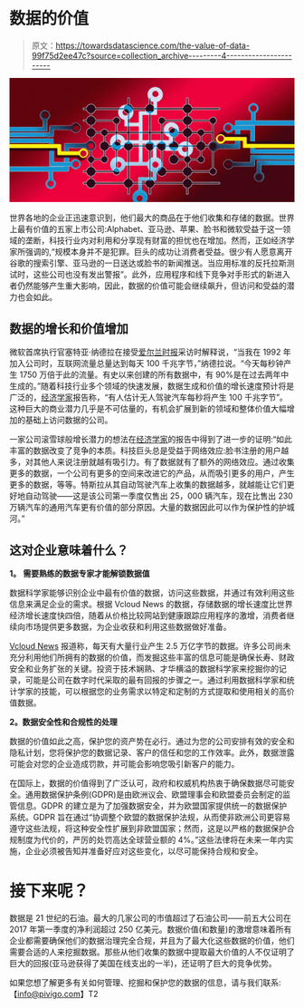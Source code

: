 # 数据的价值

> 原文：<https://towardsdatascience.com/the-value-of-data-99f75d2ee47c?source=collection_archive---------4----------------------->

![](img/7e902f314f31da7aa5572a174a0424cd.png)

世界各地的企业正迅速意识到，他们最大的商品在于他们收集和存储的数据。世界上最有价值的五家上市公司:Alphabet、亚马逊、苹果、脸书和微软受益于这一领域的垄断，科技行业内对利用和分享现有财富的担忧也在增加。然而，正如经济学家所强调的,“规模本身并不是犯罪。巨头的成功让消费者受益。很少有人愿意离开谷歌的搜索引擎、亚马逊的一日送达或脸书的新闻推送。当应用标准的反托拉斯测试时，这些公司也没有发出警报”。此外，应用程序和线下竞争对手形式的新进入者仍然能够产生重大影响，因此，数据的价值可能会继续飙升，但访问和受益的潜力也会如此。

## 数据的增长和价值增加

微软首席执行官塞特亚·纳德拉在接受[爱尔兰时报](http://www.irishtimes.com/business/technology/cloud-technology-looms-large-over-microsoft-conference-1.3078473)采访时解释说，“当我在 1992 年加入公司时，互联网流量总量达到每天 100 千兆字节，”纳德拉说。“今天每秒钟产生 1750 万倍于此的流量。有史以来创建的所有数据中，有 90%是在过去两年中生成的。”随着科技行业多个领域的快速发展，数据生成和价值的增长速度预计将是广泛的，[经济学家](http://www.economist.com/news/leaders/21721656-data-economy-demands-new-approach-antitrust-rules-worlds-most-valuable-resource)报告称，“有人估计无人驾驶汽车每秒将产生 100 千兆字节”。这种巨大的商业潜力几乎是不可估量的，有机会扩展到新的领域和整体价值大幅增加的基础上访问数据的公司。

一家公司滚雪球般增长潜力的想法在[经济学家](http://www.economist.com/news/leaders/21721656-data-economy-demands-new-approach-antitrust-rules-worlds-most-valuable-resource)的报告中得到了进一步的证明:“如此丰富的数据改变了竞争的本质。科技巨头总是受益于网络效应:脸书注册的用户越多，对其他人来说注册就越有吸引力。有了数据就有了额外的网络效应。通过收集更多的数据，一个公司有更多的空间来改进它的产品，从而吸引更多的用户，产生更多的数据，等等。特斯拉从其自动驾驶汽车上收集的数据越多，就越能让它们更好地自动驾驶——这是该公司第一季度仅售出 25，000 辆汽车，现在比售出 230 万辆汽车的通用汽车更有价值的部分原因。大量的数据因此可以作为保护性的护城河。”

## 这对企业意味着什么？

**1。** **需要熟练的数据专家才能解锁数据值**

数据科学家能够识别企业中最有价值的数据，访问这些数据，并通过有效利用这些信息来满足企业的需求。根据 Vcloud News 的数据，存储数据的增长速度比世界经济增长速度快四倍，随着从价格比较网站到健康跟踪应用程序的激增，消费者继续向市场提供更多数据，为企业收获和利用这些数据做好准备。

[Vcloud News](http://www.vcloudnews.com/every-day-big-data-statistics-2-5-quintillion-bytes-of-data-created-daily/) 报道称，每天有大量行业产生 2.5 万亿字节的数据。许多公司尚未充分利用他们所拥有的数据的价值，而发掘这些丰富的信息可能是确保长寿、财政安全和业务扩张的关键。投资于技术娴熟、才华横溢的数据科学家来挖掘你的记录，可能是公司在数字时代采取的最有回报的步骤之一。通过利用数据科学家和统计学家的技能，可以根据您的业务需求以特定和定制的方式提取和使用相关的高价值数据。

**2。数据安全性和合规性的处理**

数据的价值如此之高，保护您的资产势在必行。通过为您的公司安排有效的安全和隐私计划，您将保护您的数据记录、客户的信任和您的工作效率。此外，数据泄露可能会对您的企业造成罚款，并可能会影响您吸引新客户的能力。

在国际上，数据的价值得到了广泛认可，政府和权威机构热衷于确保数据尽可能安全。通用数据保护条例(GDPR)是由欧洲议会、欧盟理事会和欧盟委员会制定的监管信息。GDPR 的建立是为了加强数据安全，并为欧盟国家提供统一的数据保护系统。GDPR 旨在通过“协调整个欧盟的数据保护法规，从而使非欧洲公司更容易遵守这些法规，将这种安全性扩展到非欧盟国家；然而，这是以严格的数据保护合规制度为代价的，严厉的处罚高达全球营业额的 4%。”这些法律将在未来一年内实施，企业必须被告知并准备好应对这些变化，以尽可能保持合规和安全。

# 接下来呢？

数据是 21 世纪的石油。最大的几家公司的市值超过了石油公司——前五大公司在 2017 年第一季度的净利润超过 250 亿美元。数据价值(和数量)的激增意味着所有企业都需要确保他们的数据治理完全合规，并且为了最大化这些数据的价值，他们需要合适的人来挖掘数据。那些从他们收集的数据中提取最大价值的人不仅证明了巨大的回报(亚马逊获得了美国在线支出的一半)，还证明了巨大的竞争优势。

如果您想了解更多有关如何管理、挖掘和保护您的数据的信息，请与我们联系:【info@pivigo.com】T2